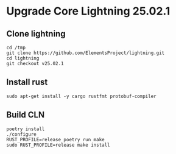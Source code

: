 # Upgrade Core Lightning 25.02.1

## Clone lightning
~~~
cd /tmp
git clone https://github.com/ElementsProject/lightning.git
cd lightning
git checkout v25.02.1
~~~

## Install rust
~~~
sudo apt-get install -y cargo rustfmt protobuf-compiler
~~~

## Build CLN
~~~
poetry install
./configure
RUST_PROFILE=release poetry run make
sudo RUST_PROFILE=release make install
~~~
